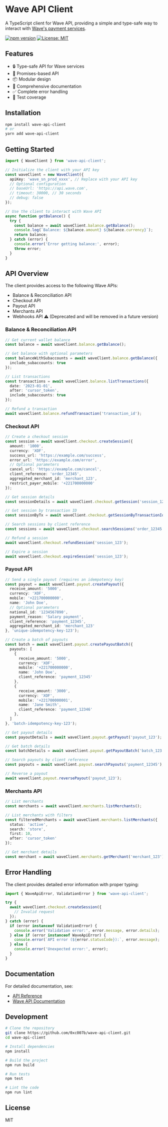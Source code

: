 # Wave API Client

A TypeScript client for Wave API, providing a simple and type-safe way to interact with [Wave's payment services](https://docs.wave.com/business).

[![npm version](https://badge.fury.io/js/wave-api-client.svg)](https://badge.fury.io/js/wave-api-client)
[![License: MIT](https://img.shields.io/badge/License-MIT-yellow.svg)](https://opensource.org/licenses/MIT)

## Features

- 🔒 Type-safe API for Wave services
- 🚀 Promises-based API
- 📦 Modular design
- 📘 Comprehensive documentation
- ✅ Complete error handling
- 🧪 Test coverage

## Installation

```bash
npm install wave-api-client
# or
yarn add wave-api-client
```

## Getting Started

```typescript
import { WaveClient } from 'wave-api-client';

// Initialize the client with your API key
const waveClient = new WaveClient({
  apiKey: 'wave_sn_prod_xxxx', // Replace with your API key
  // Optional configuration
  // baseUrl: 'https://api.wave.com',
  // timeout: 30000, // 30 seconds
  // debug: false
});

// Use the client to interact with Wave API
async function getBalance() {
  try {
    const balance = await waveClient.balance.getBalance();
    console.log(`Balance: ${balance.amount} ${balance.currency}`);
    return balance;
  } catch (error) {
    console.error('Error getting balance:', error);
    throw error;
  }
}
```

## API Overview

The client provides access to the following Wave APIs:

- Balance & Reconciliation API
- Checkout API
- Payout API
- Merchants API
- Webhooks API ⚠️ (Deprecated and will be removed in a future version)

### Balance & Reconciliation API

```typescript
// Get current wallet balance
const balance = await waveClient.balance.getBalance();

// Get balance with optional parameters
const balanceWithSubaccounts = await waveClient.balance.getBalance({
  include_subaccounts: true
});

// List transactions
const transactions = await waveClient.balance.listTransactions({
  date: '2023-01-01',
  after: 'cursor_token',
  include_subaccounts: true
});

// Refund a transaction
await waveClient.balance.refundTransaction('transaction_id');
```

### Checkout API

```typescript
// Create a checkout session
const session = await waveClient.checkout.createSession({
  amount: '1000',
  currency: 'XOF',
  success_url: 'https://example.com/success',
  error_url: 'https://example.com/error',
  // Optional parameters
  cancel_url: 'https://example.com/cancel',
  client_reference: 'order_12345',
  aggregated_merchant_id: 'merchant_123',
  restrict_payer_mobile: '+221700000000'
});

// Get session details
const sessionDetails = await waveClient.checkout.getSession('session_123');

// Get session by transaction ID
const sessionByTx = await waveClient.checkout.getSessionByTransactionId('transaction_123');

// Search sessions by client reference
const sessions = await waveClient.checkout.searchSessions('order_12345');

// Refund a session
await waveClient.checkout.refundSession('session_123');

// Expire a session
await waveClient.checkout.expireSession('session_123');
```

### Payout API

```typescript
// Send a single payout (requires an idempotency key)
const payout = await waveClient.payout.createPayout({
  receive_amount: '5000',
  currency: 'XOF',
  mobile: '+221700000000',
  name: 'John Doe',
  // Optional parameters
  national_id: '1234567890',
  payment_reason: 'Salary payment',
  client_reference: 'payment_12345',
  aggregated_merchant_id: 'merchant_123'
}, 'unique-idempotency-key-123');

// Create a batch of payouts
const batch = await waveClient.payout.createPayoutBatch({
  payouts: [
    {
      receive_amount: '5000',
      currency: 'XOF',
      mobile: '+221700000000',
      name: 'John Doe',
      client_reference: 'payment_12345'
    },
    {
      receive_amount: '3000',
      currency: 'XOF',
      mobile: '+221700000001',
      name: 'Jane Smith',
      client_reference: 'payment_12346'
    },
  ]
}, 'batch-idempotency-key-123');

// Get payout details
const payoutDetails = await waveClient.payout.getPayout('payout_123');

// Get batch details
const batchDetails = await waveClient.payout.getPayoutBatch('batch_123');

// Search payouts by client reference
const payouts = await waveClient.payout.searchPayouts('payment_12345');

// Reverse a payout
await waveClient.payout.reversePayout('payout_123');
```

### Merchants API

```typescript
// List merchants
const merchants = await waveClient.merchants.listMerchants();

// List merchants with filters
const filteredMerchants = await waveClient.merchants.listMerchants({
  status: 'active',
  search: 'store',
  first: 10,
  after: 'cursor_token'
});

// Get merchant details
const merchant = await waveClient.merchants.getMerchant('merchant_123');
```

## Error Handling

The client provides detailed error information with proper typing:

```typescript
import { WaveApiError, ValidationError } from 'wave-api-client';

try {
  await waveClient.checkout.createSession({
    // Invalid request
  });
} catch (error) {
  if (error instanceof ValidationError) {
    console.error('Validation error:', error.message, error.details);
  } else if (error instanceof WaveApiError) {
    console.error(`API error (${error.statusCode}):`, error.message);
  } else {
    console.error('Unexpected error:', error);
  }
}
```

## Documentation

For detailed documentation, see:

- [API Reference](https://docs.wave.com/business)
- [Wave API Documentation](https://docs.wave.com/business)

## Development

```bash
# Clone the repository
git clone https://github.com/0xc007b/wave-api-client.git
cd wave-api-client

# Install dependencies
npm install

# Build the project
npm run build

# Run tests
npm test

# Lint the code
npm run lint
```

## License

MIT
